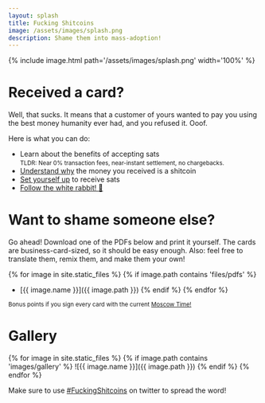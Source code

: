 ```yaml
---
layout: splash
title: Fucking Shitcoins
image: /assets/images/splash.png
description: Shame them into mass-adoption!
---
```


{% include image.html path='/assets/images/splash.png' width='100%' %}

# Received a card?

Well, that sucks. It means that a customer of yours wanted to pay you using the best money humanity ever had, and you refused it. Ooof.

Here is what you can do:

- Learn about the benefits of accepting sats<br/>
  <small>TLDR: Near 0% transaction fees, near-instant settlement, no chargebacks.</small>
- [Understand why][wtf] the money you received is a shitcoin
- [Set yourself up][local] to receive sats
- [Follow the white rabbit! 🐇][br]

[wtf]: https://wtfhappenedin1971.com/
[local]: https://bitcoinforlocalbusiness.com/
[br]: https://bitcoin-resources.com

# Want to shame someone else?

Go ahead! Download one of the PDFs below and print it yourself. The cards are business-card-sized, so it should be easy enough. Also: feel free to translate them, remix them, and make them your own!

{% for image in site.static_files %}
{% if image.path contains 'files/pdfs' %}
- [{{ image.name }}]({{ image.path }})
{% endif %}
{% endfor %}

<small>Bonus points if you sign every card with the current [Moscow Time!][mt]</small>

# Gallery

{% for image in site.static_files %}
{% if image.path contains 'images/gallery' %}
![{{ image.name }}]({{ image.path }})
{% endif %}
{% endfor %}

Make sure to use [#FuckingShitcoins][hashtag] on twitter to spread the word!

[mt]: https://twitter.com/moscowTimeBot/
[hashtag]: https://twitter.com/hashtag/FuckingShitcoins
